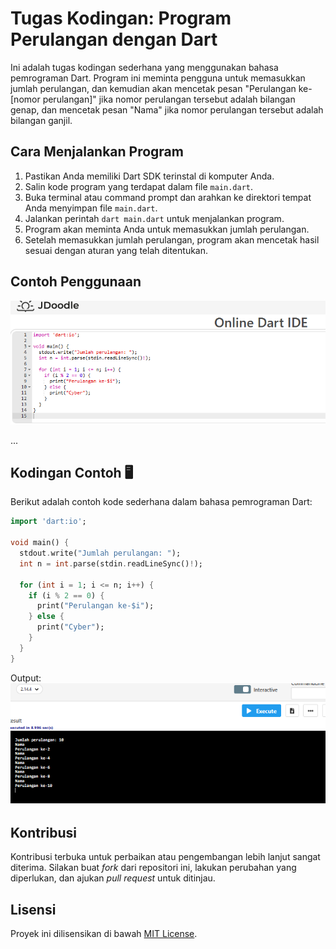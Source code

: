 # Tugas Kodingan: Program Perulangan dengan Dart

Ini adalah tugas kodingan sederhana yang menggunakan bahasa pemrograman Dart. Program ini meminta pengguna untuk memasukkan jumlah perulangan, dan kemudian akan mencetak pesan "Perulangan ke-[nomor perulangan]" jika nomor perulangan tersebut adalah bilangan genap, dan mencetak pesan "Nama" jika nomor perulangan tersebut adalah bilangan ganjil.

## Cara Menjalankan Program

1. Pastikan Anda memiliki Dart SDK terinstal di komputer Anda.
2. Salin kode program yang terdapat dalam file `main.dart`.
3. Buka terminal atau command prompt dan arahkan ke direktori tempat Anda menyimpan file `main.dart`.
4. Jalankan perintah `dart main.dart` untuk menjalankan program.
5. Program akan meminta Anda untuk memasukkan jumlah perulangan.
6. Setelah memasukkan jumlah perulangan, program akan mencetak hasil sesuai dengan aturan yang telah ditentukan.

## Contoh Penggunaan
<img src="hasil/hasil_file.png" alt="kodingan">

...

## Kodingan Contoh 🖥️

Berikut adalah contoh kode sederhana dalam bahasa pemrograman Dart:

```dart
import 'dart:io';

void main() {
  stdout.write("Jumlah perulangan: ");
  int n = int.parse(stdin.readLineSync()!);

  for (int i = 1; i <= n; i++) {
    if (i % 2 == 0) {
      print("Perulangan ke-$i");
    } else {
      print("Cyber");
    }
  }
}

```

Output:
<img src="hasil/output_file.png" alt="Hasil yah">

## Kontribusi

Kontribusi terbuka untuk perbaikan atau pengembangan lebih lanjut sangat diterima. Silakan buat *fork* dari repositori ini, lakukan perubahan yang diperlukan, dan ajukan *pull request* untuk ditinjau.

## Lisensi

Proyek ini dilisensikan di bawah [MIT License](LICENSE).
